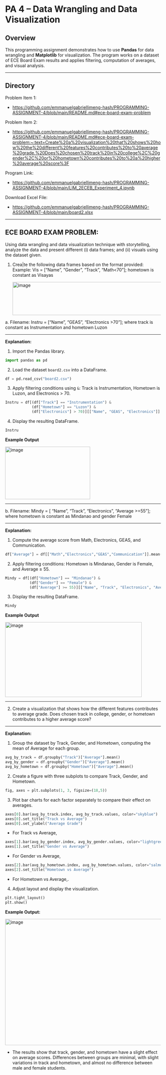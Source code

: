 # PA 4 – Data Wrangling and Data Visualization  

## Overview  
This programming assignment demonstrates how to use **Pandas** for data wrangling and **Matplotlib** for visualization. The program works on a dataset of ECE Board Exam results and applies filtering, computation of averages, and visual analysis. 

---

## Directory  
Problem Item 1:  
* https://github.com/emmanuelgabriellimeng-hash/PROGRAMMING-ASSIGNMENT-4/blob/main/README.md#ece-board-exam-problem

Problem Item 2:  
* https://github.com/emmanuelgabriellimeng-hash/PROGRAMMING-ASSIGNMENT-4/blob/main/README.md#ece-board-exam-problem:~:text=Create%20a%20visualization%20that%20shows%20how%20the%20different%20features%20contributes%20to%20average%20grade.%20Does%20chosen%20track%20in%20college%2C%20gender%2C%20or%20hometown%20contributes%20to%20a%20higher%20average%20score%3F

Program Link:  
* https://github.com/emmanuelgabriellimeng-hash/PROGRAMMING-ASSIGNMENT-4/blob/main/LIM_2ECEB_Experiment_4.ipynb

Download Excel File:  
* https://github.com/emmanuelgabriellimeng-hash/PROGRAMMING-ASSIGNMENT-4/blob/main/board2.xlsx

---


## ECE BOARD EXAM PROBLEM:

Using data wrangling and data visualization technique with storytelling, analyze the data and present different (i) data frames; and (ii) visuals using the dataset given.
1. Crea|te the following data frames based on the format provided:
        Example: Vis = [“Name”, “Gender”, “Track”, “Math<70”]; hometown is constant as Visayas

   <img width="609" height="107" alt="image" src="https://github.com/user-attachments/assets/d86bf4d8-3965-4e1f-86b2-251d8e0f9f19" />


a. Filename: Instru = [“Name”, “GEAS”, “Electronics >70”]; where track is constant as Instrumentation and hometown Luzon

---

**Explanation:**  

1. Import the Pandas library.  
```python
import pandas as pd
````

2. Load the dataset `board2.csv` into a DataFrame.

```python
df = pd.read_csv("board2.csv")
```

3. Apply filtering conditions using `&`: Track is Instrumentation, Hometown is Luzon, and Electronics > 70.

```python
Instru = df[(df["Track"] == "Instrumentation") & 
            (df["Hometown"] == "Luzon") & 
            (df["Electronics"] > 70)][["Name", "GEAS", "Electronics"]]
```

4. Display the resulting DataFrame.

```python
Instru
```

**Example Output**

<img width="275" height="170" alt="image" src="https://github.com/user-attachments/assets/8496a5bc-58ba-4448-a6d4-e48b9f8ca22e" />

---

b. Filename: Mindy = [ “Name”, “Track”, “Electronics”, “Average >=55”]; where hometown is constant as Mindanao and gender Female

---

**Explanation:**

1. Compute the average score from Math, Electronics, GEAS, and Communication.

```python
df["Average"] = df[["Math","Electronics","GEAS","Communication"]].mean(axis=1)
```

2. Apply filtering conditions: Hometown is Mindanao, Gender is Female, and Average ≥ 55.

```python
Mindy = df[(df["Hometown"] == "Mindanao") & 
           (df["Gender"] == "Female") & 
           (df["Average"] >= 55)][["Name", "Track", "Electronics", "Average"]]
```

3. Display the resulting DataFrame.

```python
Mindy
```

**Example Output**

<img width="442" height="242" alt="image" src="https://github.com/user-attachments/assets/367f75a2-1c43-4600-8ff8-c7435a9cca77" />


---

2. Create a visualization that shows how the different features contributes to average grade. Does
chosen track in college, gender, or hometown contributes to a higher average score?

---

**Explanation:**

1. Group the dataset by Track, Gender, and Hometown, computing the mean of Average for each group.

```python
avg_by_track = df.groupby("Track")["Average"].mean()
avg_by_gender = df.groupby("Gender")["Average"].mean()
avg_by_hometown = df.groupby("Hometown")["Average"].mean()
```

2. Create a figure with three subplots to compare Track, Gender, and Hometown.

```python
fig, axes = plt.subplots(1, 3, figsize=(18,5))
```

3. Plot bar charts for each factor separately to compare their effect on averages.

```python
axes[0].bar(avg_by_track.index, avg_by_track.values, color="skyblue")
axes[0].set_title("Track vs Average")
axes[0].set_ylabel("Average Grade")
```

* For Track vs Average,

```python
axes[1].bar(avg_by_gender.index, avg_by_gender.values, color="lightgreen")
axes[1].set_title("Gender vs Average")
```

* For Gender vs Average,

```python
axes[2].bar(avg_by_hometown.index, avg_by_hometown.values, color="salmon")
axes[2].set_title("Hometown vs Average")
```

* For Hometown vs Average,.

4. Adjust layout and display the visualization.

```python
plt.tight_layout()
plt.show()
```

**Example Output:**

<img width="1493" height="408" alt="image" src="https://github.com/user-attachments/assets/174863e9-365e-4b16-9288-d26d41b4c252" />

* The results show that track, gender, and hometown have a slight effect on average scores. Differences between groups are minimal, with slight variations in track and hometown, and almost no difference between male and female students.
